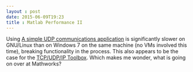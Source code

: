 ```yaml
---
layout : post
date: 2015-06-09T19:23
title : Matlab Performance II
---
```


Using [A simple UDP communications application](http://www.mathworks.com/matlabcentral/fileexchange/24525-a-simple-udp-communications-application) is significantly slower on GNU/Linux than on Windows 7 on the same machine (no VMs involved this time), breaking functionality in the process. This also appears to be the case for the [TCP/UDP/IP Toolbox](http://www.mathworks.com/matlabcentral/fileexchange/345-tcp-udp-ip-toolbox-2-0-6). Which makes me wonder, what is going on over at Mathworks? 
